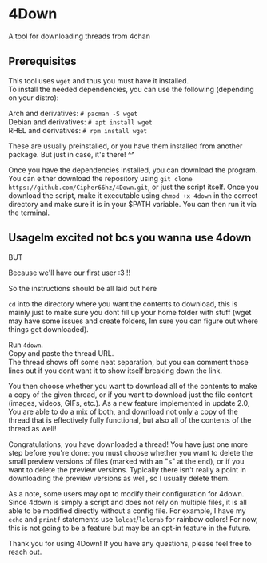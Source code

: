 # 4Down
A tool for downloading threads from 4chan

## Prerequisites

This tool uses `wget` and thus you must have it installed.<br/>
To install the needed dependencies, you can use the following (depending on your distro):

Arch and derivatives: `# pacman -S wget`<br/>
Debian and derivatives: `# apt install wget`<br/>
RHEL and derivatives: `# rpm install wget`

These are usually preinstalled, or you have them installed from another package. But just in case, it's there! ^^

Once you have the dependencies installed, you can download the program. You can either download the repository using `git clone https://github.com/Cipher66hz/4Down.git`, or just the script itself. Once you download the script, make it executable using `chmod +x 4down` in the correct directory and make sure it is in your $PATH variable. You can then run it via the terminal.

## UsageIm excited not bcs you wanna use 4down

BUT

Because we'll have our first user :3 !!

So the instructions should be all laid out here 

`cd` into the directory where you want the contents to download, this is mainly just to make sure you dont fill up your home folder with stuff (wget may have some issues and create folders, Im sure you can figure out where things get downloaded).

Run `4down`.<br/>
Copy and paste the thread URL.<br/>
The thread shows off some neat separation, but you can comment those lines out if you dont want it to show itself breaking down the link.

You then choose whether you want to download all of the contents to make a copy of the given thread, or if you want to download just the file content (images, videos, GIFs, etc.). As a new feature implemented in update 2.0, You are able to do a mix of both, and download not only a copy of the thread that is effectively fully functional, but also all of the contents of the thread as well!

Congratulations, you have downloaded a thread! You have just one more step before you're done: you must choose whether you want to delete the small preview versions of files (marked with an "s" at the end), or if you want to delete the preview versions. Typically there isn't really a point in downloading the preview versions as well, so I usually delete them.

As a note, some users may opt to modify their configuration for 4down. Since 4down is simply a script and does not rely on multiple files, it is all able to be modified directly without a config file. For example, I have my `echo` and `printf` statements use `lolcat`/`lolcrab` for rainbow colors! For now, this is not going to be a feature but may be an opt-in feature in the future.

Thank you for using 4Down! If you have any questions, please feel free to reach out.

